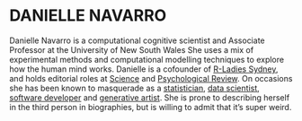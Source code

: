 # DANIELLE NAVARRO

Danielle Navarro is a computational cognitive scientist and Associate Professor at the University of New South Wales She uses a mix of experimental methods and computational modelling techniques to explore how the human mind works. Danielle is a cofounder of [R-Ladies Sydney](https://rladiessydney.org), and holds editorial roles at [Science](https://www.sciencemag.org/) and [Psychological Review](https://www.apa.org/pubs/journals/rev/). On occasions she has been known to masquerade as a [statistician](https://learningstatisticswithr.com), [data scientist](https://robust-tools.djnavarro.net), [software developer](https://github.com/djnavarro) and [generative artist](https://art.djnavarro.net). She is prone to describing herself in the third person in biographies, but is willing to admit that it’s super weird.

